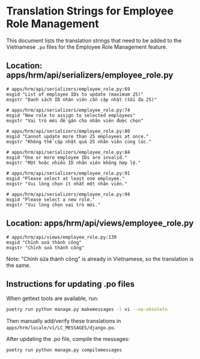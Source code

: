 # Translation Strings for Employee Role Management

This document lists the translation strings that need to be added to the Vietnamese `.po` files for the Employee Role Management feature.

## Location: apps/hrm/api/serializers/employee_role.py

```po
# apps/hrm/api/serializers/employee_role.py:69
msgid "List of employee IDs to update (maximum 25)"
msgstr "Danh sách ID nhân viên cần cập nhật (tối đa 25)"

# apps/hrm/api/serializers/employee_role.py:74
msgid "New role to assign to selected employees"
msgstr "Vai trò mới để gán cho nhân viên được chọn"

# apps/hrm/api/serializers/employee_role.py:80
msgid "Cannot update more than 25 employees at once."
msgstr "Không thể cập nhật quá 25 nhân viên cùng lúc."

# apps/hrm/api/serializers/employee_role.py:84
msgid "One or more employee IDs are invalid."
msgstr "Một hoặc nhiều ID nhân viên không hợp lệ."

# apps/hrm/api/serializers/employee_role.py:91
msgid "Please select at least one employee."
msgstr "Vui lòng chọn ít nhất một nhân viên."

# apps/hrm/api/serializers/employee_role.py:94
msgid "Please select a new role."
msgstr "Vui lòng chọn vai trò mới."
```

## Location: apps/hrm/api/views/employee_role.py

```po
# apps/hrm/api/views/employee_role.py:139
msgid "Chỉnh sửa thành công"
msgstr "Chỉnh sửa thành công"
```

Note: "Chỉnh sửa thành công" is already in Vietnamese, so the translation is the same.

## Instructions for updating .po files

When gettext tools are available, run:

```bash
poetry run python manage.py makemessages -l vi --no-obsolete
```

Then manually add/verify these translations in `apps/hrm/locale/vi/LC_MESSAGES/django.po`.

After updating the .po file, compile the messages:

```bash
poetry run python manage.py compilemessages
```
